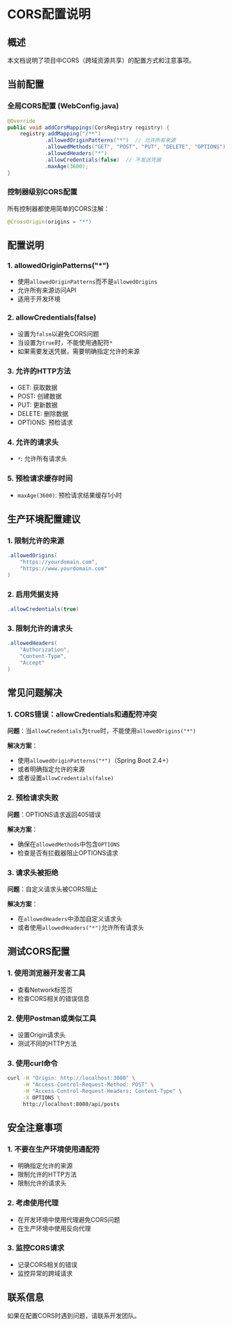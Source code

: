 # CORS配置说明

## 概述

本文档说明了项目中CORS（跨域资源共享）的配置方式和注意事项。

## 当前配置

### 全局CORS配置 (WebConfig.java)

```java
@Override
public void addCorsMappings(CorsRegistry registry) {
    registry.addMapping("/**")
            .allowedOriginPatterns("*")  // 允许所有来源
            .allowedMethods("GET", "POST", "PUT", "DELETE", "OPTIONS")
            .allowedHeaders("*")
            .allowCredentials(false)  // 不发送凭据
            .maxAge(3600);
}
```

### 控制器级别CORS配置

所有控制器都使用简单的CORS注解：

```java
@CrossOrigin(origins = "*")
```

## 配置说明

### 1. allowedOriginPatterns("*")
- 使用`allowedOriginPatterns`而不是`allowedOrigins`
- 允许所有来源访问API
- 适用于开发环境

### 2. allowCredentials(false)
- 设置为`false`以避免CORS问题
- 当设置为`true`时，不能使用通配符`*`
- 如果需要发送凭据，需要明确指定允许的来源

### 3. 允许的HTTP方法
- GET: 获取数据
- POST: 创建数据
- PUT: 更新数据
- DELETE: 删除数据
- OPTIONS: 预检请求

### 4. 允许的请求头
- `*`: 允许所有请求头

### 5. 预检请求缓存时间
- `maxAge(3600)`: 预检请求结果缓存1小时

## 生产环境配置建议

### 1. 限制允许的来源

```java
.allowedOrigins(
    "https://yourdomain.com",
    "https://www.yourdomain.com"
)
```

### 2. 启用凭据支持

```java
.allowCredentials(true)
```

### 3. 限制允许的请求头

```java
.allowedHeaders(
    "Authorization",
    "Content-Type",
    "Accept"
)
```

## 常见问题解决

### 1. CORS错误：allowCredentials和通配符冲突

**问题**：当`allowCredentials`为`true`时，不能使用`allowedOrigins("*")`

**解决方案**：
- 使用`allowedOriginPatterns("*")`（Spring Boot 2.4+）
- 或者明确指定允许的来源
- 或者设置`allowCredentials(false)`

### 2. 预检请求失败

**问题**：OPTIONS请求返回405错误

**解决方案**：
- 确保在`allowedMethods`中包含`OPTIONS`
- 检查是否有拦截器阻止OPTIONS请求

### 3. 请求头被拒绝

**问题**：自定义请求头被CORS阻止

**解决方案**：
- 在`allowedHeaders`中添加自定义请求头
- 或者使用`allowedHeaders("*")`允许所有请求头

## 测试CORS配置

### 1. 使用浏览器开发者工具
- 查看Network标签页
- 检查CORS相关的错误信息

### 2. 使用Postman或类似工具
- 设置Origin请求头
- 测试不同的HTTP方法

### 3. 使用curl命令
```bash
curl -H "Origin: http://localhost:3000" \
     -H "Access-Control-Request-Method: POST" \
     -H "Access-Control-Request-Headers: Content-Type" \
     -X OPTIONS \
     http://localhost:8080/api/posts
```

## 安全注意事项

### 1. 不要在生产环境使用通配符
- 明确指定允许的来源
- 限制允许的HTTP方法
- 限制允许的请求头

### 2. 考虑使用代理
- 在开发环境中使用代理避免CORS问题
- 在生产环境中使用反向代理

### 3. 监控CORS请求
- 记录CORS相关的错误
- 监控异常的跨域请求

## 联系信息

如果在配置CORS时遇到问题，请联系开发团队。
